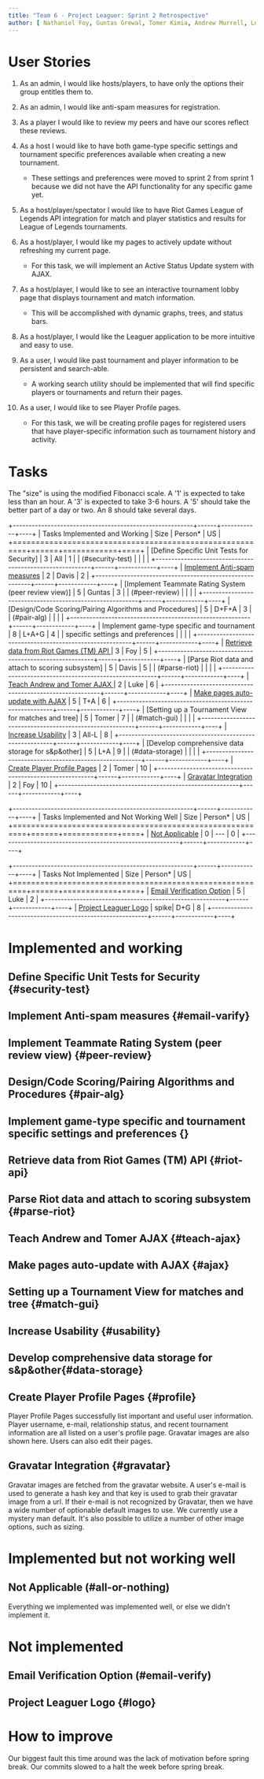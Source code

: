 ```yaml
---
title: "Team 6 - Project Leaguer: Sprint 2 Retrospective"
author: [ Nathaniel Foy, Guntas Grewal, Tomer Kimia, Andrew Murrell, Luke Shumaker, Davis Webb ]
---
```


# User Stories

1) As an admin, I would like hosts/players, to have only the options
   their group entitles them to.

2) As an admin, I would like anti-spam measures for registration.

3) As a player I would like to review my peers and have our
   scores reflect these reviews.

4) As a host I would like to have both game-type specific settings and
   tournament specific preferences available when creating a new
   tournament.
    - These settings and preferences were moved to sprint 2 from sprint 1
      because we did not have the API functionality for any specific game yet.

5) As a host/player/spectator I would like to have Riot Games League
   of Legends API integration for match and player statistics and results for
   League of Legends tournaments.

6) As a host/player, I would like my pages to actively update without
   refreshing my current page.
    - For this task, we will implement an Active Status Update system with AJAX.

7) As a host/player, I would like to see an interactive tournament lobby page
   that displays tournament and match information.
    - This will be accomplished with dynamic graphs, trees, and status bars.

8) As a host/player, I would like the Leaguer application to be more intuitive
   and easy to use.

9) As a user, I would like past tournament and player information to be
   persistent and search-able.
    - A working search utility should be implemented that will find specific
      players or tournaments and return their pages.

10) As a user, I would like to see Player Profile pages.
    - For this task, we will be creating profile pages for registered users that
      have player-specific information such as tournament history and activity.

# Tasks

The "size" is using the modified Fibonacci scale.  A '1' is expected
to take less than an hour.  A '3' is expected to take 3-6 hours.  A
'5' should take the better part of a day or two.  An 8 should take
several days.

+---------------------------------------------------------+------+------------+----+
| Tasks Implemented and Working                           | Size | Person\*   | US |
+=========================================================+======+============+====+
| [Define Specific Unit Tests for Security]               |    3 | All        |  1 |
| (#security-test)                                        |      |            |    |
+---------------------------------------------------------+------+------------+----+
| [Implement Anti-spam measures](#anti-spam)              |    2 | Davis      |  2 |
+---------------------------------------------------------+------+------------+----+
| [Implement Teammate Rating System (peer review view)]   |    5 | Guntas     |  3 |
|  (#peer-review)                                         |      |            |    |
+---------------------------------------------------------+------+------------+----+
| [Design/Code Scoring/Pairing Algorithms and Procedures] |    5 | D+F+A      |  3 |
| (#pair-alg)                                             |      |            |    |
+---------------------------------------------------------+------+------------+----+
| Implement game-type specific and tournament             |    8 | L+A+G      |  4 |
| specific settings and preferences                       |      |            |    |
+---------------------------------------------------------+------+------------+----+
| [Retrieve data from Riot Games (TM) API ](#riot-api)    |    3 | Foy        |  5 |
+---------------------------------------------------------+------+------------+----+
| [Parse Riot data and attach to scoring subsystem]       |    5 | Davis      |  5 |
| (#parse-riot)                                           |      |            |    |
+---------------------------------------------------------+------+------------+----+
| [Teach Andrew and Tomer AJAX ](#teach-ajax)             |    2 | Luke       |  6 |
+---------------------------------------------------------+------+------------+----+
| [Make pages auto-update with AJAX](#ajax)               |    5 | T+A        |  6 |
+---------------------------------------------------------+------+------------+----+
| [Setting up a Tournament View for matches and tree]     |    5 | Tomer      |  7 |
| (#match-gui)                                            |      |            |    |
+---------------------------------------------------------+------+------------+----+
| [Increase Usability](#usability)                        |    3 | All-L      |  8 |
+---------------------------------------------------------+------+------------+----+
| [Develop comprehensive data storage for s&p&other]      |    5 | L+A        |  9 |
| (#data-storage)                                         |      |            |    |
+---------------------------------------------------------+------+------------+----+
| [Create Player Profile Pages](#profile)                 |    2 | Tomer      | 10 |
+---------------------------------------------------------+------+------------+----+
| [Gravatar Integration](#gravatar)                       |    2 | Foy        | 10 |
+---------------------------------------------------------+------+------------+----+




+---------------------------------------------------------+------+------------+----+
| Tasks Implemented and Not Working Well                  | Size | Person\*   | US |
+=========================================================+======+============+====+
| [Not Applicable](#all-or-nothing)                       |    0 | ---        | 0  |
+---------------------------------------------------------+------+------------+----+




+---------------------------------------------------------+------+------------+----+
| Tasks Not Implemented                                   | Size | Person\*   | US |
+=========================================================+======+============+====+
| [Email Verification Option](#email-varify)              |    5 | Luke       |  2 |
+---------------------------------------------------------+------+------------+----+
| [Project Leaguer Logo](#logo)                           | spike| D+G        |  8 |
+---------------------------------------------------------+------+------------+----+




# Implemented and working

## Define Specific Unit Tests for Security   {#security-test}
## Implement Anti-spam measures {#email-varify}   
## Implement Teammate Rating System (peer review view) {#peer-review}
## Design/Code Scoring/Pairing Algorithms and Procedures {#pair-alg}
## Implement game-type specific and tournament specific settings and preferences {}
## Retrieve data from Riot Games (TM) API {#riot-api}
## Parse Riot data and attach to scoring subsystem {#parse-riot}
## Teach Andrew and Tomer AJAX {#teach-ajax}
## Make pages auto-update with AJAX  {#ajax}
## Setting up a Tournament View for matches and tree {#match-gui}
## Increase Usability  {#usability}
## Develop comprehensive data storage for s&p&other{#data-storage}

## Create Player Profile Pages {#profile}

Player Profile Pages successfully list important and useful user information.
Player username, e-mail, relationship status, and recent tournament information
are all listed on a user's profile page. Gravatar images are also shown here.
Users can also edit their pages.

## Gravatar Integration {#gravatar}

Gravatar images are fetched from the gravatar website. A user's e-mail is used to
generate a hash key and that key is used to grab their gravatar image from a url.
If their e-mail is not recognized by Gravatar, then we have a wide number of 
optionable default images to use. We currently use a mystery man default. It's
also possible to utilize a number of other image options, such as sizing.



# Implemented but not working well

## Not Applicable (#all-or-nothing)

Everything we implemented was implemented well, or else we didn't implement it.


# Not implemented

## Email Verification Option (#email-verify)
## Project Leaguer Logo {#logo} 


# How to improve

Our biggest fault this time around was the lack of motivation before spring break.
Our commits slowed to a halt the week before spring break.

